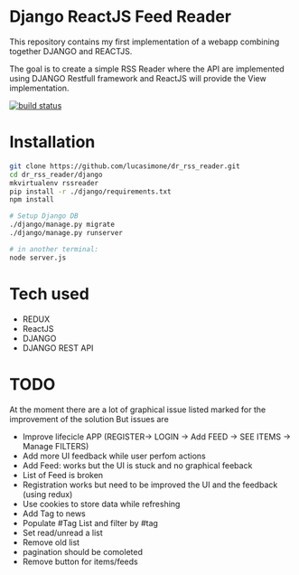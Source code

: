 # Django ReactJS Feed Reader

This repository contains my first implementation of a webapp combining together DJANGO and REACTJS.

The goal is to create a simple RSS Reader where the API are implemented using DJANGO Restfull framework and ReactJS will provide the View implementation.

[![build status](https://circleci.com/gh/lucasimone/dr_rss_reader.png?style=shield&circle-token=:813bdbe556e8318483173efaafd93af78a798c95)](https://circleci.com/gh/lucasimone/dr_rss_reader)


# Installation



```bash
git clone https://github.com/lucasimone/dr_rss_reader.git
cd dr_rss_reader/django
mkvirtualenv rssreader
pip install -r ./django/requirements.txt
npm install

# Setup Django DB
./django/manage.py migrate
./django/manage.py runserver

# in another terminal:
node server.js
```


# Tech used

- REDUX
- ReactJS
- DJANGO
- DJANGO REST API


# TODO
At the moment there are a lot of graphical issue listed marked for the improvement of the solution
But issues are

- Improve lifecicle APP (REGISTER-> LOGIN -> Add FEED -> SEE ITEMS -> Manage FILTERS)
- Add more UI feedback while user perfom actions
- Add Feed: works but the UI is stuck and no graphical feeback
- List of Feed is broken
- Registration works but need to be improved the UI and the feedback (using redux)
- Use cookies to store data while refreshing
- Add Tag to news
- Populate #Tag List and filter by #tag
- Set read/unread a list
- Remove old list
- pagination should be comoleted
- Remove button for items/feeds

